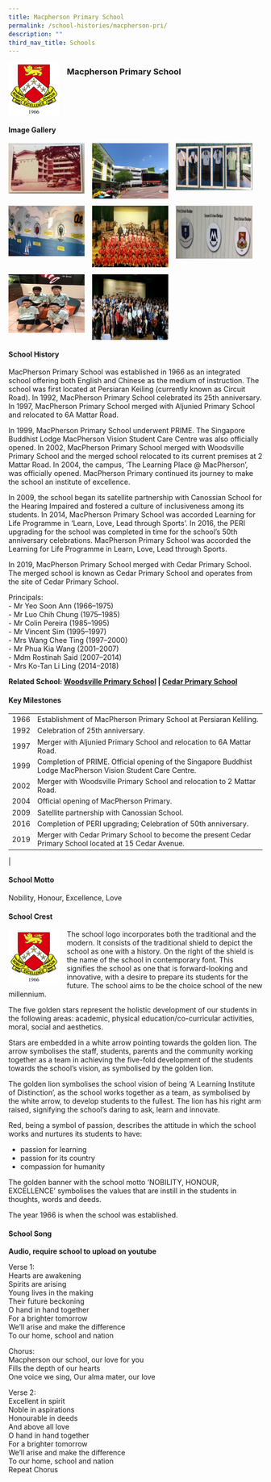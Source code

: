 ```yaml
---
title: Macpherson Primary School
permalink: /school-histories/macpherson-pri/
description: ""
third_nav_title: Schools
---
```

<img src="/images/macphersonpri1.png" style="width:20%;margin-right:15px;" align = "left">

### **Macpherson Primary School**

<br clear="left">

#### **Image Gallery**

<p><a href="https://staging.d1yxymztqoj7qn.amplifyapp.com/images/macphersonpri2.jpg">  
<img src="/images/macphersonpri2.jpg" style="width:30%;margin-right:15px;" align = "left">
</a></p>

<p><a href="https://staging.d1yxymztqoj7qn.amplifyapp.com/images/macphersonpri3.jpg">  
<img src="/images/macphersonpri3.jpg" style="width:30%;margin-right:15px;" align = "left">
</a></p>

<p><a href="https://staging.d1yxymztqoj7qn.amplifyapp.com/images/macphersonpri4.jpg">  
<img src="/images/macphersonpri4.jpg" style="width:30%;margin-right:15px;" align = "left">
</a></p>

<br clear="left">

<p><a href="https://staging.d1yxymztqoj7qn.amplifyapp.com/images/macphersonpri5.jpg">  
<img src="/images/macphersonpri5.jpg" style="width:30%;margin-right:15px;" align = "left">
</a></p>

<p><a href="https://staging.d1yxymztqoj7qn.amplifyapp.com/images/macphersonpri6.jpg">  
<img src="/images/macphersonpri6.jpg" style="width:30%;margin-right:15px;" align = "left">
</a></p>

<p><a href="https://staging.d1yxymztqoj7qn.amplifyapp.com/images/macphersonpri7.jpg">  
<img src="/images/macphersonpri7.jpg" style="width:30%;margin-right:15px;" align = "left">
</a></p>

<br clear="left">

<p><a href="https://staging.d1yxymztqoj7qn.amplifyapp.com/images/macphersonpri8.jpg">  
<img src="/images/macphersonpri8.jpg" style="width:30%;margin-right:15px;" align = "left">
</a></p>

<p><a href="https://staging.d1yxymztqoj7qn.amplifyapp.com/images/macphersonpri9.jpg">  
<img src="/images/macphersonpri9.jpg" style="width:30%;margin-right:15px;" align = "left">
</a></p>

<br clear="left">

#### **School History**
MacPherson Primary School was established in 1966 as an integrated school offering both English and Chinese as the medium of instruction. The school was first located at Persiaran Keiling (currently known as Circuit Road). In 1992, MacPherson Primary School celebrated its 25th anniversary. In 1997, MacPherson Primary School merged with Aljunied Primary School and relocated to 6A Mattar Road.

In 1999, MacPherson Primary School underwent PRIME. The Singapore Buddhist Lodge MacPherson Vision Student Care Centre was also officially opened. In 2002, MacPherson Primary School merged with Woodsville Primary School and the merged school relocated to its current premises at 2 Mattar Road. In 2004, the campus, ‘The Learning Place @ MacPherson’, was officially opened. MacPherson Primary continued its journey to make the school an institute of excellence. 

In 2009, the school began its satellite partnership with Canossian School for the Hearing Impaired and fostered a culture of inclusiveness among its students. In 2014, MacPherson Primary School was accorded Learning for Life Programme in ‘Learn, Love, Lead through Sports’. In 2016, the PERI upgrading for the school was completed in time for the school’s 50th anniversary celebrations. MacPherson Primary School was accorded the Learning for Life Programme in Learn, Love, Lead through Sports.

In 2019, MacPherson Primary School merged with Cedar Primary School. The merged school is known as Cedar Primary School and operates from the site of Cedar Primary School.

Principals:<br>
\- Mr Yeo Soon Ann (1966–1975)<br>
\- Mr Luo Chih Chung (1975–1985)<br>
\- Mr Colin Pereira (1985–1995)<br>
\- Mr Vincent Sim (1995–1997)<br>
\- Mrs Wang Chee Ting (1997–2000)<br>
\- Mr Phua Kia Wang (2001–2007)<br>
\- Mdm Rostinah Said (2007–2014)<br>
\- Mrs Ko-Tan Li Ling (2014–2018)

**Related School: [Woodsville Primary School](https://staging.d1yxymztqoj7qn.amplifyapp.com/school-histories/woodsville-pri/) | [Cedar Primary School](https://staging.d1yxymztqoj7qn.amplifyapp.com/school-histories/cedar-pri/)**

#### **Key Milestones**

|  |  |
|:---:|---|
| 1966 | Establishment of MacPherson Primary School at Persiaran Keliling. |
| 1992 | Celebration of 25th anniversary. |
| 1997 | Merger with Aljunied Primary School and relocation to 6A Mattar Road. |
| 1999 | Completion of PRIME. Official opening of the Singapore Buddhist Lodge MacPherson Vision Student Care Centre. |
| 2002 | Merger with Woodsville Primary School and relocation to 2 Mattar Road. |
| 2004 | Official opening of MacPherson Primary. |
| 2009 | Satellite partnership with Canossian School. |
| 2016 | Completion of PERI upgrading; Celebration of 50th anniversary. |
| 2019 | Merger with Cedar Primary School to become the present Cedar Primary School located at 15 Cedar Avenue. |
|

#### **School Motto**
Nobility, Honour, Excellence, Love

#### **School Crest**
<img src="/images/macphersonpri1.png" style="width:20%;margin-right:15px;" align = "left">

The school logo incorporates both the traditional and the modern. It consists of the traditional shield to depict the school as one with a history. On the right of the shield is the name of the school in contemporary font. This signifies the school as one that is forward-looking and innovative, with a desire to prepare its students for the future. The school aims to be the choice school of the new millennium.

The five golden stars represent the holistic development of our students in the following areas: academic, physical education/co-curricular activities, moral, social and aesthetics.

Stars are embedded in a white arrow pointing towards the golden lion. The arrow symbolises the staff, students, parents and the community working together as a team in achieving the five-fold development of the students towards the school’s vision, as symbolised by the golden lion.

The golden lion symbolises the school vision of being ‘A Learning Institute of Distinction’, as the school works together as a team, as symbolised by the white arrow, to develop students to the fullest. The lion has his right arm raised, signifying the school’s daring to ask, learn and innovate.

Red, being a symbol of passion, describes the attitude in which the school works and nurtures its students to have:
*   passion for learning
*   passion for its country
*   compassion for humanity

The golden banner with the school motto ‘NOBILITY, HONOUR, EXCELLENCE’ symbolises the values that are instill in the students in thoughts, words and deeds.

The year 1966 is when the school was established.

#### **School Song**
**Audio, require school to upload on youtube**

Verse 1:<br>
Hearts are awakening<br>
Spirits are arising<br>
Young lives in the making<br>
Their future beckoning<br>
O hand in hand together<br>
For a brighter tomorrow<br>
We’ll arise and make the difference<br>
To our home, school and nation

Chorus:<br>
Macpherson our school, our love for you<br>
Fills the depth of our hearts<br>
One voice we sing, Our alma mater, our love

Verse 2:<br>
Excellent in spirit<br>
Noble in aspirations<br>
Honourable in deeds<br>
And above all love<br>
O hand in hand together<br>
For a brighter tomorrow<br>
We’ll arise and make the difference<br>
To our home, school and nation<br>
Repeat Chorus
